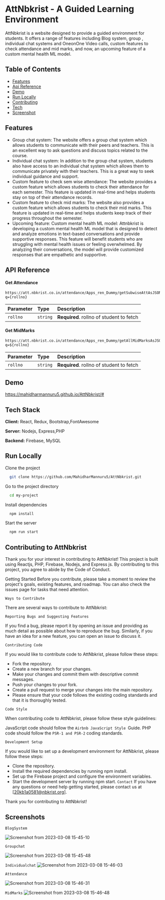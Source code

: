 
# AttNbkrist - A Guided Learning Environment

AttNbkrist is a website designed to provide a guided environment for students. It offers a range of features including Blog system, group , individual chat systems and OneonOne Video calls, custom features to check attendance and mid marks, and now, an upcoming feature of a custom mental health ML model.


## Table of Contents 

 - [Features](#features)
 - [Api Reference](#apireference)
 - [Demo](#demo)
- [Run Locally](#runlocally)
- [Contributing](#contributing)
- [Tech](#techstack)
- [Screenshot](#screenshots)



## Features   <a id="features"> </a>

- Group chat system: The website offers a group chat system which allows students to communicate with their peers and teachers. This is an excellent way to ask questions and discuss topics related to the course.
- Individual chat system: In addition to the group chat system, students also have access to an individual chat system which allows them to communicate privately with their teachers. This is a great way to seek individual guidance and support.
- Custom feature to check sem wise attendance: The website provides a custom feature which allows students to check their attendance for each semester. This feature is updated in real-time and helps students stay on top of their attendance records.
- Custom feature to check mid marks: The website also provides a custom feature which allows students to check their mid marks. This feature is updated in real-time and helps students keep track of their progress throughout the semester.
- Upcoming feature: Custom mental health ML model: Attnbkrist is developing a custom mental health ML model that is designed to detect and analyze emotions in text-based conversations and provide supportive responses. This feature will benefit students who are struggling with mental health issues or feeling overwhelmed. By analyzing their conversations, the model will provide customized responses that are empathetic and supportive.


## API Reference   <a id="apireference"> </a>

#### Get Attendance

```
https://att.nbkrist.co.in/attendance/Apps_ren_Dummy/getSubwiseAttAsJSONGivenRollNo.php?q={rollno}
```

| Parameter | Type     | Description                |
| :-------- | :------- | :------------------------- |
| `rollno` | `string` | **Required**. rollno of student to fetch|

#### Get MidMarks

```
https://att.nbkrist.co.in/attendance/Apps_ren_Dummy/getAllMidMarksAsJSONGivenRollNo.php?q=${rollno}
```

| Parameter | Type     | Description                       |
| :-------- | :------- | :-------------------------------- |
| `rollno`      | `string` | **Required**. rollno of student to fetch |



## Demo   <a id="demo"> </a>

https://mahidharmannuru5.github.io/AttNbkrist/#


## Tech Stack   <a id="techstack"> </a>

**Client:** React, Redux, Bootstrap,FontAwesome

**Server:** Nodejs, Express,PHP

**Backend:** Firebase, MySQL 


## Run Locally    <a id="runlocally"> </a>

Clone the project

```bash
  git clone https://github.com/MahidharMannuru5/AttNbkrist.git
```

Go to the project directory

```bash
  cd my-project
```

Install dependencies

```bash
  npm install
```
Start the server

```bash
  npm run start
```




## Contributing to AttNbkrist    <a id="contributing"> </a>
Thank you for your interest in contributing to AttNbkrist! This project is built using Reactjs, PHP, Firebase, Nodejs, and Express js. By contributing to this project, you agree to abide by the Code of Conduct.

Getting Started
Before you contribute, please take a moment to review the project's goals, existing features, and roadmap. You can also check the issues page for tasks that need attention.

`Ways to Contribute`

There are several ways to contribute to AttNbkrist:

`Reporting Bugs and Suggesting Features`

If you find a bug, please report it by opening an issue and providing as much detail as possible about how to reproduce the bug. Similarly, if you have an idea for a new feature, you can open an issue to discuss it.

`Contributing Code`

If you would like to contribute code to AttNbkrist, please follow these steps:

- Fork the repository.
- Create a new branch for your changes.
- Make your changes and commit them with descriptive commit messages.
- Push your changes to your fork.
- Create a pull request to merge your changes into the main repository.
- Please ensure that your code follows the existing coding standards and that it is thoroughly tested.

`Code Style`

When contributing code to AttNbkrist, please follow these style guidelines:

JavaScript code should follow the `Airbnb JavaScript Style `Guide.
PHP code should follow the `PSR-1 and PSR-2` coding standards.

`Development Setup`

If you would like to set up a development environment for AttNbkrist, please follow these steps:

- Clone the repository.
- Install the required dependencies by running npm install.
- Set up the Firebase project and configure the environment variables.
- Start the development server by running npm start.
`Contact`
If you have any questions or need help getting started, please contact us at [20kb1a0581@nbkrist.org].

Thank you for contributing to AttNbkrist!







## Screenshots
   <a id="screenshots"> </a>

`BlogSystem`

![Screenshot from 2023-03-08 15-45-10](https://user-images.githubusercontent.com/81514511/223692026-92ffe165-ae8f-419a-9a5e-7cfb4a318f71.png)


`Groupchat`

![Screenshot from 2023-03-08 15-45-48](https://user-images.githubusercontent.com/81514511/223692067-fa1efae7-2423-431d-a88d-8d5222020c45.png)


`Individualchat`
![Screenshot from 2023-03-08 15-46-03](https://user-images.githubusercontent.com/81514511/223692119-3de53da0-b067-469d-9d46-68a1d44c26ff.png)



`Attendance`

![Screenshot from 2023-03-08 15-46-31](https://user-images.githubusercontent.com/81514511/223692128-00a4498d-5a91-43ad-80d2-b13d31c6f869.png)


                                           


`MidMarks`
![Screenshot from 2023-03-08 15-46-48](https://user-images.githubusercontent.com/81514511/223692155-6d97ac4e-70df-406e-a52e-dab2e276b705.png)


